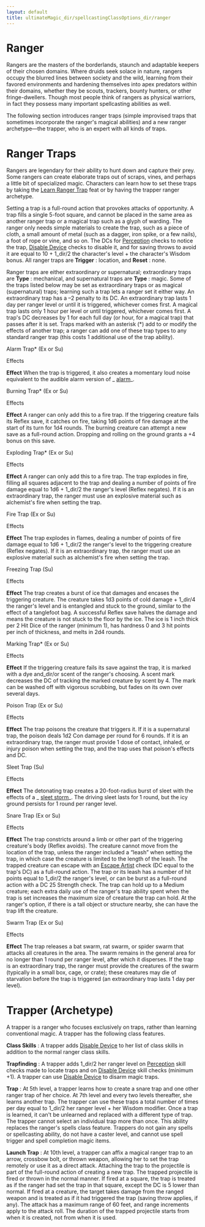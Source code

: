 ```yaml
---
layout: default
title: ultimateMagic_dir/spellcastingClassOptions_dir/ranger
---
```

# Ranger

Rangers are the masters of the borderlands, staunch and adaptable keepers of their chosen domains. Where druids seek solace in nature, rangers occupy the blurred lines between society and the wild, learning from their favored environments and hardening themselves into apex predators within their domains, whether they be scouts, trackers, bounty hunters, or other fringe-dwellers. Though most people think of rangers as physical warriors, in fact they possess many important spellcasting abilities as well.

The following section introduces ranger traps (simple improvised traps that sometimes incorporate the ranger's magical abilities) and a new ranger archetype—the trapper, who is an expert with all kinds of traps.

# Ranger Traps

Rangers are legendary for their ability to hunt down and capture their prey. Some rangers can create elaborate traps out of scraps, vines, and perhaps a little bit of specialized magic. Characters can learn how to set these traps by taking the [Learn Ranger Trap](ultimateMagic_dir/ultimateMagicFeats#_learn-ranger-trap) feat or by having the trapper ranger archetype.

Setting a trap is a full-round action that provokes attacks of opportunity. A trap fills a single 5-foot square, and cannot be placed in the same area as another ranger trap or a magical trap such as a glyph of warding. The ranger only needs simple materials to create the trap, such as a piece of cloth, a small amount of metal (such as a dagger, iron spike, or a few nails), a foot of rope or vine, and so on. The DCs for [Perception](skills_dir/perception#_perception) checks to notice the trap, [Disable Device](skills_dir/disableDevice#_disable-device) checks to disable it, and for saving throws to avoid it are equal to 10 + 1_dir/2 the character's level + the character's Wisdom bonus. All ranger traps are **Trigger** : location, and **Reset** : none.

Ranger traps are either extraordinary or supernatural; extraordinary traps are **Type** : mechanical, and supernatural traps are **Type** : magic. Some of the traps listed below may be set as extraordinary traps or as magical (supernatural) traps; learning such a trap lets a ranger set it either way. An extraordinary trap has a –2 penalty to its DC. An extraordinary trap lasts 1 day per ranger level or until it is triggered, whichever comes first. A magical trap lasts only 1 hour per level or until triggered, whichever comes first. A trap's DC decreases by 1 for each full day (or hour, for a magical trap) that passes after it is set. Traps marked with an asterisk (\*) add to or modify the effects of another trap; a ranger can add one of these trap types to any standard ranger trap (this costs 1 additional use of the trap ability).

Alarm Trap\* (Ex or Su)

Effects

**Effect** When the trap is triggered, it also creates a momentary loud noise equivalent to the audible alarm version of _ [alarm](spells_dir/alarm#_alarm)_.

Burning Trap\* (Ex or Su)

Effects

**Effect** A ranger can only add this to a fire trap. If the triggering creature fails its Reflex save, it catches on fire, taking 1d6 points of fire damage at the start of its turn for 1d4 rounds. The burning creature can attempt a new save as a full-round action. Dropping and rolling on the ground grants a +4 bonus on this save.

Exploding Trap\* (Ex or Su)

Effects

**Effect** A ranger can only add this to a fire trap. The trap explodes in fire, filling all squares adjacent to the trap and dealing a number of points of fire damage equal to 1d6 + 1_dir/2 the ranger's level (Reflex negates). If it is an extraordinary trap, the ranger must use an explosive material such as alchemist's fire when setting the trap.

Fire Trap (Ex or Su)

Effects

**Effect** The trap explodes in flames, dealing a number of points of fire damage equal to 1d6 + 1_dir/2 the ranger's level to the triggering creature (Reflex negates). If it is an extraordinary trap, the ranger must use an explosive material such as alchemist's fire when setting the trap.

Freezing Trap (Su)

Effects

**Effect** The trap creates a burst of ice that damages and encases the triggering creature. The creature takes 1d3 points of cold damage + 1_dir/4 the ranger's level and is entangled and stuck to the ground, similar to the effect of a tanglefoot bag. A successful Reflex save halves the damage and means the creature is not stuck to the floor by the ice. The ice is 1 inch thick per 2 Hit Dice of the ranger (minimum 1), has hardness 0 and 3 hit points per inch of thickness, and melts in 2d4 rounds.

Marking Trap\* (Ex or Su)

Effects

**Effect** If the triggering creature fails its save against the trap, it is marked with a dye and_dir/or scent of the ranger's choosing. A scent mark decreases the DC of tracking the marked creature by scent by 4. The mark can be washed off with vigorous scrubbing, but fades on its own over several days.

Poison Trap (Ex or Su)

Effects

**Effect** The trap poisons the creature that triggers it. If it is a supernatural trap, the poison deals 1d2 Con damage per round for 6 rounds. If it is an extraordinary trap, the ranger must provide 1 dose of contact, inhaled, or injury poison when setting the trap, and the trap uses that poison's effects and DC.

Sleet Trap (Su)

Effects

**Effect** The detonating trap creates a 20-foot-radius burst of sleet with the effects of a _ [sleet storm](spells_dir/sleetStorm#_sleet-storm)_. The driving sleet lasts for 1 round, but the icy ground persists for 1 round per ranger level.

Snare Trap (Ex or Su)

Effects

**Effect** The trap constricts around a limb or other part of the triggering creature's body (Reflex avoids). The creature cannot move from the location of the trap, unless the ranger included a “leash” when setting the trap, in which case the creature is limited to the length of the leash. The trapped creature can escape with an [Escape Artist](skills_dir/escapeArtist#_escape-artist) check (DC equal to the trap's DC) as a full-round action. The trap or its leash has a number of hit points equal to 1_dir/2 the ranger's level, or can be burst as a full-round action with a DC 25 Strength check. The trap can hold up to a Medium creature; each extra daily use of the ranger's trap ability spent when the trap is set increases the maximum size of creature the trap can hold. At the ranger's option, if there is a tall object or structure nearby, she can have the trap lift the creature.

Swarm Trap (Ex or Su)

Effects

**Effect** The trap releases a bat swarm, rat swarm, or spider swarm that attacks all creatures in the area. The swarm remains in the general area for no longer than 1 round per ranger level, after which it disperses. If the trap is an extraordinary trap, the ranger must provide the creatures of the swarm (typically in a small box, cage, or crate); these creatures may die of starvation before the trap is triggered (an extraordinary trap lasts 1 day per level).

# Trapper (Archetype)

A trapper is a ranger who focuses exclusively on traps, rather than learning conventional magic. A trapper has the following class features.

**Class Skills** : A trapper adds [Disable Device](skills_dir/disableDevice#_disable-device) to her list of class skills in addition to the normal ranger class skills.

**Trapfinding** : A trapper adds 1_dir/2 her ranger level on [Perception](skills_dir/perception#_perception) skill checks made to locate traps and on [Disable Device](skills_dir/disableDevice#_disable-device) skill checks (minimum +1). A trapper can use [Disable Device](skills_dir/disableDevice#_disable-device) to disarm magic traps.

**Trap** : At 5th level, a trapper learns how to create a snare trap and one other ranger trap of her choice. At 7th level and every two levels thereafter, she learns another trap. The trapper can use these traps a total number of times per day equal to 1_dir/2 her ranger level + her Wisdom modifier. Once a trap is learned, it can't be unlearned and replaced with a different type of trap. The trapper cannot select an individual trap more than once. This ability replaces the ranger's spells class feature. Trappers do not gain any spells or spellcasting ability, do not have a caster level, and cannot use spell trigger and spell completion magic items.

**Launch Trap** : At 10th level, a trapper can affix a magical ranger trap to an arrow, crossbow bolt, or thrown weapon, allowing her to set the trap remotely or use it as a direct attack. Attaching the trap to the projectile is part of the full-round action of creating a new trap. The trapped projectile is fired or thrown in the normal manner. If fired at a square, the trap is treated as if the ranger had set the trap in that square, except the DC is 5 lower than normal. If fired at a creature, the target takes damage from the ranged weapon and is treated as if it had triggered the trap (saving throw applies, if any). The attack has a maximum range of 60 feet, and range increments apply to the attack roll. The duration of the trapped projectile starts from when it is created, not from when it is used.

